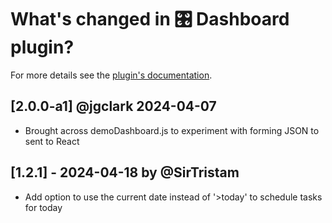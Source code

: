# What's changed in 🎛 Dashboard plugin?
For more details see the [plugin's documentation](https://github.com/NotePlan/plugins/tree/main/jgclark.Dashboard/).



## [2.0.0-a1] @jgclark 2024-04-07
- Brought across demoDashboard.js to experiment with forming JSON to sent to React

## [1.2.1] - 2024-04-18 by @SirTristam
- Add option to use the current date instead of '>today' to schedule tasks for today
